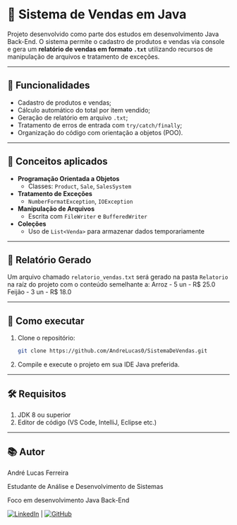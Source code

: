 # 🛒 Sistema de Vendas em Java

Projeto desenvolvido como parte dos estudos em desenvolvimento Java Back-End. O sistema permite o cadastro de produtos e vendas via console e gera um **relatório de vendas em formato `.txt`** utilizando recursos de manipulação de arquivos e tratamento de exceções.

---

## 📌 Funcionalidades

- Cadastro de produtos e vendas;
- Cálculo automático do total por item vendido;
- Geração de relatório em arquivo `.txt`;
- Tratamento de erros de entrada com `try/catch/finally`;
- Organização do código com orientação a objetos (POO).

---

## 🧠 Conceitos aplicados

- **Programação Orientada a Objetos**
  - Classes: `Product`, `Sale`, `SalesSystem`
- **Tratamento de Exceções**
  - `NumberFormatException`, `IOException`
- **Manipulação de Arquivos**
  - Escrita com `FileWriter` e `BufferedWriter`
- **Coleções**
  - Uso de `List<Venda>` para armazenar dados temporariamente

---

## 📂 Relatório Gerado

Um arquivo chamado `relatorio_vendas.txt` será gerado na pasta `Relatorio` na raíz do projeto com o conteúdo semelhante a:
Arroz - 5 un - R$ 25.0
Feijão - 3 un - R$ 18.0

---

## 🚀 Como executar

1. Clone o repositório:
   ```bash
   git clone https://github.com/AndreLucas0/SistemaDeVendas.git

2. Compile e execute o projeto em sua IDE Java preferida.

---

## 🛠️ Requisitos
1. JDK 8 ou superior
2. Editor de código (VS Code, IntelliJ, Eclipse etc.)

---

## 📚 Autor
André Lucas Ferreira

Estudante de Análise e Desenvolvimento de Sistemas

Foco em desenvolvimento Java Back-End

[![LinkedIn](https://img.shields.io/badge/LinkedIn-0077B5?style=for-the-badge&logo=linkedin&logoColor=white)](https://www.linkedin.com/in/andré-lucas-ferreira/) | [![GitHub](https://img.shields.io/badge/GitHub-100000?style=for-the-badge&logo=github&logoColor=white)](https://github.com/AndreLucas0)


